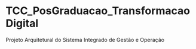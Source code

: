 # TCC_PosGraduacao_TransformacaoDigital
Projeto Arquitetural do Sistema Integrado de Gestão e Operação
